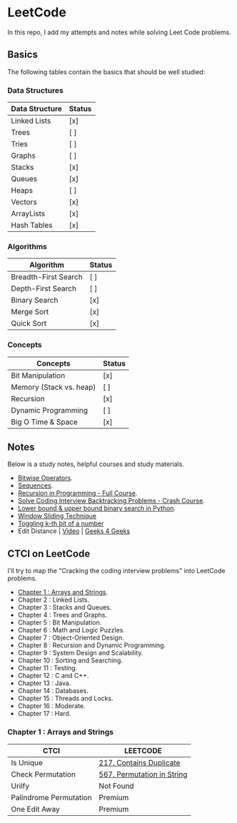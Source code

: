 # LeetCode

In this repo, I add my attempts and notes while solving Leet Code problems.

## Basics

The following tables contain the basics that should be well studied:

### Data Structures

| Data Structure | Status |
|----------------|--------|
| Linked Lists   | [x]    |
| Trees          | [ ]    |
| Tries          | [ ]    |
| Graphs         | [ ]    |
| Stacks         | [x]    |
| Queues         | [x]    |
| Heaps          | [ ]    |
| Vectors        | [x]    |
| ArrayLists     | [x]    |
| Hash Tables    | [x]    |

### Algorithms

| Algorithm            | Status |
|----------------------|--------|
| Breadth-First Search | [ ]    |
| Depth-First Search   | [ ]    |
| Binary Search        | [x]    |
| Merge Sort           | [x]    |
| Quick Sort           | [x]    |

### Concepts

| Concepts                | Status |
|-------------------------|--------|
| Bit Manipulation        | [x]    |
| Memory (Stack vs. heap) | [ ]    |
| Recursion               | [x]    |
| Dynamic Programming     | [ ]    |
| Big O Time & Space      | [x]    |

## Notes

Below is a study notes, helpful courses and study materials.

- [Bitwise Operators](./notes/bitwise-operators.md).
- [Sequences](./notes/sequences.md).
- [Recursion in Programming - Full Course](https://www.youtube.com/watch?v=IJDJ0kBx2LM).
- [Solve Coding Interview Backtracking Problems - Crash Course](https://www.youtube.com/watch?v=A80YzvNwqXA).
- [Lower bound & upper bound binary search in Python](https://www.youtube.com/watch?v=6-15eccc6ek).
- [Window Sliding Technique](https://www.geeksforgeeks.org/window-sliding-technique/)
- [Toggling k-th bit of a number](https://www.geeksforgeeks.org/toggling-k-th-bit-number/)
- Edit Distance | [Video](https://www.youtube.com/watch?v=MiqoA-yF-0M)
  | [Geeks 4 Geeks](https://www.geeksforgeeks.org/edit-distance-dp-5/)

## CTCI on LeetCode

I'll try to map the "Cracking the coding interview problems" into LeetCode problems.

- [Chapter 1 : Arrays and Strings](#chapter-1--arrays-and-strings).
- Chapter 2 : Linked Lists.
- Chapter 3 : Stacks and Queues.
- Chapter 4 : Trees and Graphs.
- Chapter 5 : Bit Manipulation.
- Chapter 6 : Math and Logic Puzzles.
- Chapter 7 : Object-Oriented Design.
- Chapter 8 : Recursion and Dynamic Programming.
- Chapter 9 : System Design and Scalability.
- Chapter 10 : Sorting and Searching.
- Chapter 11 : Testing.
- Chapter 12 : C and C++.
- Chapter 13 : Java.
- Chapter 14 : Databases.
- Chapter 15 : Threads and Locks.
- Chapter 16 : Moderate.
- Chapter 17 : Hard.

### Chapter 1 : Arrays and Strings

| CTCI                   | LEETCODE                                                                           |
|------------------------|------------------------------------------------------------------------------------|
| Is Unique              | [217. Contains Duplicate](https://leetcode.com/problems/contains-duplicate/)       |
| Check Permutation      | [567. Permutation in String](https://leetcode.com/problems/permutation-in-string/) |
| Urilfy                 | Not Found                                                                          |
| Palindrome Permutation | Premium                                                                            |
| One Edit Away          | Premium                                                                            |
